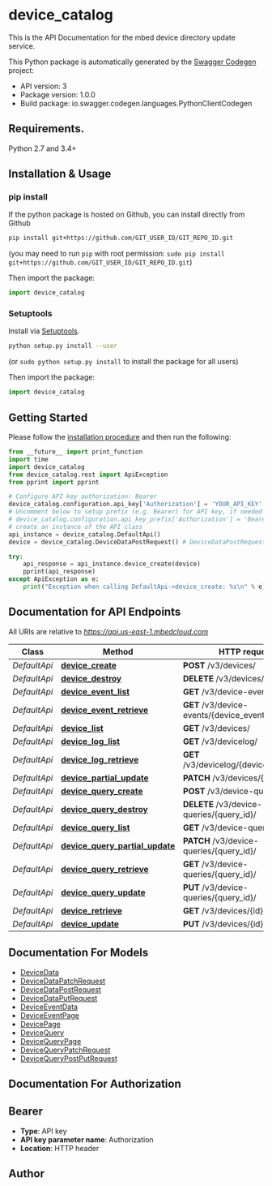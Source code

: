 # device_catalog
This is the API Documentation for the mbed device directory update service.

This Python package is automatically generated by the [Swagger Codegen](https://github.com/swagger-api/swagger-codegen) project:

- API version: 3
- Package version: 1.0.0
- Build package: io.swagger.codegen.languages.PythonClientCodegen

## Requirements.

Python 2.7 and 3.4+

## Installation & Usage
### pip install

If the python package is hosted on Github, you can install directly from Github

```sh
pip install git+https://github.com/GIT_USER_ID/GIT_REPO_ID.git
```
(you may need to run `pip` with root permission: `sudo pip install git+https://github.com/GIT_USER_ID/GIT_REPO_ID.git`)

Then import the package:
```python
import device_catalog 
```

### Setuptools

Install via [Setuptools](http://pypi.python.org/pypi/setuptools).

```sh
python setup.py install --user
```
(or `sudo python setup.py install` to install the package for all users)

Then import the package:
```python
import device_catalog
```

## Getting Started

Please follow the [installation procedure](#installation--usage) and then run the following:

```python
from __future__ import print_function
import time
import device_catalog
from device_catalog.rest import ApiException
from pprint import pprint

# Configure API key authorization: Bearer
device_catalog.configuration.api_key['Authorization'] = 'YOUR_API_KEY'
# Uncomment below to setup prefix (e.g. Bearer) for API key, if needed
# device_catalog.configuration.api_key_prefix['Authorization'] = 'Bearer'
# create an instance of the API class
api_instance = device_catalog.DefaultApi()
device = device_catalog.DeviceDataPostRequest() # DeviceDataPostRequest | 

try:
    api_response = api_instance.device_create(device)
    pprint(api_response)
except ApiException as e:
    print("Exception when calling DefaultApi->device_create: %s\n" % e)

```

## Documentation for API Endpoints

All URIs are relative to *https://api.us-east-1.mbedcloud.com*

Class | Method | HTTP request | Description
------------ | ------------- | ------------- | -------------
*DefaultApi* | [**device_create**](docs/DefaultApi.md#device_create) | **POST** /v3/devices/ | 
*DefaultApi* | [**device_destroy**](docs/DefaultApi.md#device_destroy) | **DELETE** /v3/devices/{id}/ | 
*DefaultApi* | [**device_event_list**](docs/DefaultApi.md#device_event_list) | **GET** /v3/device-events/ | 
*DefaultApi* | [**device_event_retrieve**](docs/DefaultApi.md#device_event_retrieve) | **GET** /v3/device-events/{device_event_id}/ | 
*DefaultApi* | [**device_list**](docs/DefaultApi.md#device_list) | **GET** /v3/devices/ | 
*DefaultApi* | [**device_log_list**](docs/DefaultApi.md#device_log_list) | **GET** /v3/devicelog/ | 
*DefaultApi* | [**device_log_retrieve**](docs/DefaultApi.md#device_log_retrieve) | **GET** /v3/devicelog/{device_event_id}/ | 
*DefaultApi* | [**device_partial_update**](docs/DefaultApi.md#device_partial_update) | **PATCH** /v3/devices/{id}/ | 
*DefaultApi* | [**device_query_create**](docs/DefaultApi.md#device_query_create) | **POST** /v3/device-queries/ | 
*DefaultApi* | [**device_query_destroy**](docs/DefaultApi.md#device_query_destroy) | **DELETE** /v3/device-queries/{query_id}/ | 
*DefaultApi* | [**device_query_list**](docs/DefaultApi.md#device_query_list) | **GET** /v3/device-queries/ | 
*DefaultApi* | [**device_query_partial_update**](docs/DefaultApi.md#device_query_partial_update) | **PATCH** /v3/device-queries/{query_id}/ | 
*DefaultApi* | [**device_query_retrieve**](docs/DefaultApi.md#device_query_retrieve) | **GET** /v3/device-queries/{query_id}/ | 
*DefaultApi* | [**device_query_update**](docs/DefaultApi.md#device_query_update) | **PUT** /v3/device-queries/{query_id}/ | 
*DefaultApi* | [**device_retrieve**](docs/DefaultApi.md#device_retrieve) | **GET** /v3/devices/{id}/ | 
*DefaultApi* | [**device_update**](docs/DefaultApi.md#device_update) | **PUT** /v3/devices/{id}/ | 


## Documentation For Models

 - [DeviceData](docs/DeviceData.md)
 - [DeviceDataPatchRequest](docs/DeviceDataPatchRequest.md)
 - [DeviceDataPostRequest](docs/DeviceDataPostRequest.md)
 - [DeviceDataPutRequest](docs/DeviceDataPutRequest.md)
 - [DeviceEventData](docs/DeviceEventData.md)
 - [DeviceEventPage](docs/DeviceEventPage.md)
 - [DevicePage](docs/DevicePage.md)
 - [DeviceQuery](docs/DeviceQuery.md)
 - [DeviceQueryPage](docs/DeviceQueryPage.md)
 - [DeviceQueryPatchRequest](docs/DeviceQueryPatchRequest.md)
 - [DeviceQueryPostPutRequest](docs/DeviceQueryPostPutRequest.md)


## Documentation For Authorization


## Bearer

- **Type**: API key
- **API key parameter name**: Authorization
- **Location**: HTTP header


## Author



